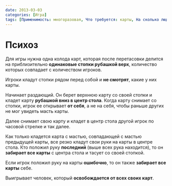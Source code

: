 ```yaml
---
date: 2013-03-03
categories: [Игра]
tags: [Применимость: многоразовая, Что требуется: карты, На сколько людей рассчитано: от 2, Подвижность: нет]
---
```


# Психоз

Для игры нужна одна колода карт, которая после перетасовки делится на приблизительно **одинаковые стопки рубашкой верх**, количество которых совпадает с количеством игроков.

Игроки кладут стопки рядом перед собой и **не смотрят**, какие у них карты.

Начинает раздающий. Он берет верхнюю карту со своей стопки и кладет карту **рубашкой вниз в центр стола**. Когда карту снимает со стопки, игрок ее открывает **от себя**, а не на себя, чтобы раньше других не мог увидеть масть карты.

Далее снимает свою карту и кладет в центр стола другой игрок по часовой стрелке и так далее.

Как только кладется карта с мастью, совпадающей с мастью предыдущей карты, все резко кладут свои руки на карты в центре стола. Кто положил руку **последний** (выше всех рука находится), то он **забирает все карты** с центра стола и тасует со своей стопкой.

Если игрок положил руку на карты **ошибочно**, то он также **забирает все карты** себе.

Выигрывает человек, который **освобождается от всех своих карт**.

